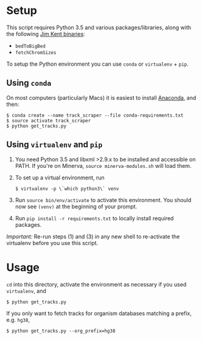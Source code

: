 # Setup

This script requires Python 3.5 and various packages/libraries, along with the following [Jim Kent binaries][jksrc]:

- `bedToBigBed`
- `fetchChromSizes`

[jksrc]: http://hgdownload.cse.ucsc.edu/admin/exe/

To setup the Python environment you can use `conda` or `virtualenv` + `pip`.

## Using `conda`

On most computers (particularly Macs) it is easiest to install [Anaconda](https://www.continuum.io/downloads), and then:

    $ conda create --name track_scraper --file conda-requirements.txt
    $ source activate track_scraper
    $ python get_tracks.py

## Using `virtualenv` and `pip`

1. You need Python 3.5 and libxml >2.9.x to be installed and accessible on PATH. If you're on Minerva, `source minerva-modules.sh` will load them.

2. To set up a virtual environment, run

       $ virtualenv -p \`which python3\` venv

3. Run `source bin/env/activate` to activate this environment. You should now see `(venv)` at the beginning of your prompt.

4. Run `pip install -r requirements.txt` to locally install required packages.

*Important:* Re-run steps (1) and (3) in any new shell to re-activate the virtualenv before you use this script.

# Usage

`cd` into this directory, activate the environment as necessary if you used `virtualenv`, and 

    $ python get_tracks.py

If you only want to fetch tracks for organism databases matching a prefix, e.g. `hg38`,

    $ python get_tracks.py --org_prefix=hg38
